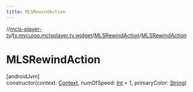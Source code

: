 ```yaml
---
title: MLSRewindAction
---
```

//[mcls-player-tv](../../../index.html)/[tv.mycujoo.mclsplayer.tv.widget](../index.html)/[MLSRewindAction](index.html)/[MLSRewindAction](-m-l-s-rewind-action.html)



# MLSRewindAction



[androidJvm]\
constructor(context: [Context](https://developer.android.com/reference/kotlin/android/content/Context.html), numOfSpeed: [Int](https://kotlinlang.org/api/latest/jvm/stdlib/kotlin/-int/index.html) = 1, primaryColor: [String](https://kotlinlang.org/api/latest/jvm/stdlib/kotlin/-string/index.html))




